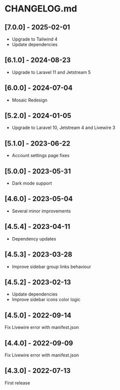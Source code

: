 # CHANGELOG.md

## [7.0.0] - 2025-02-01

- Upgrade to Tailwind 4
- Update dependencies

## [6.1.0] - 2024-08-23

- Upgrade to Laravel 11 and Jetstream 5

## [6.0.0] - 2024-07-04

- Mosaic Redesign

## [5.2.0] - 2024-01-05

- Upgrade to Laravel 10, Jetstream 4 and Livewire 3

## [5.1.0] - 2023-06-22

- Account settings page fixes

## [5.0.0] - 2023-05-31

- Dark mode support

## [4.6.0] - 2023-05-04

- Several minor improvements

## [4.5.4] - 2023-04-11

- Dependency updates

## [4.5.3] - 2023-03-28

- Improve sidebar group links behaviour

## [4.5.2] - 2023-02-13

- Update dependencies
- Improve sidebar icons color logic

## [4.5.0] - 2022-09-14

Fix Livewire error with manifest.json 

## [4.4.0] - 2022-09-09

Fix Livewire error with manifest.json 

## [4.3.0] - 2022-07-13

First release